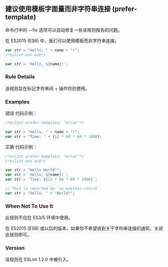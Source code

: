 ## 建议使用模板字面量而非字符串连接 (prefer-template)

命令行中的 --fix 选项可以自动修复一些该规则报告的问题。

在 ES2015 (ES6) 中，我们可以使用模板而非字符串连接。
```js
var str = "Hello, " + name + "!";
/*eslint-env es6*/

var str = `Hello, ${name}!`;
```

### Rule Details
该规则旨在标记字符串间 + 操作符的使用。

### Examples
错误 代码示例：
```js
/*eslint prefer-template: "error"*/

var str = "Hello, " + name + "!";
var str = "Time: " + (12 * 60 * 60 * 1000);
```

正确 代码示例：
```js
/*eslint prefer-template: "error"*/
/*eslint-env es6*/

var str = "Hello World!";
var str = `Hello, ${name}!`;
var str = `Time: ${12 * 60 * 60 * 1000}`;

// This is reported by `no-useless-concat`.
var str = "Hello, " + "World!";
```

### When Not To Use It
此规则不应在 ES3/5 环境中使用。

在 ES2015 (ES6) 或以后的版本，如果你不希望收到关于字符串连接的通知，关闭此规则即可。

### Version
该规则在 ESLint 1.2.0 中被引入。

